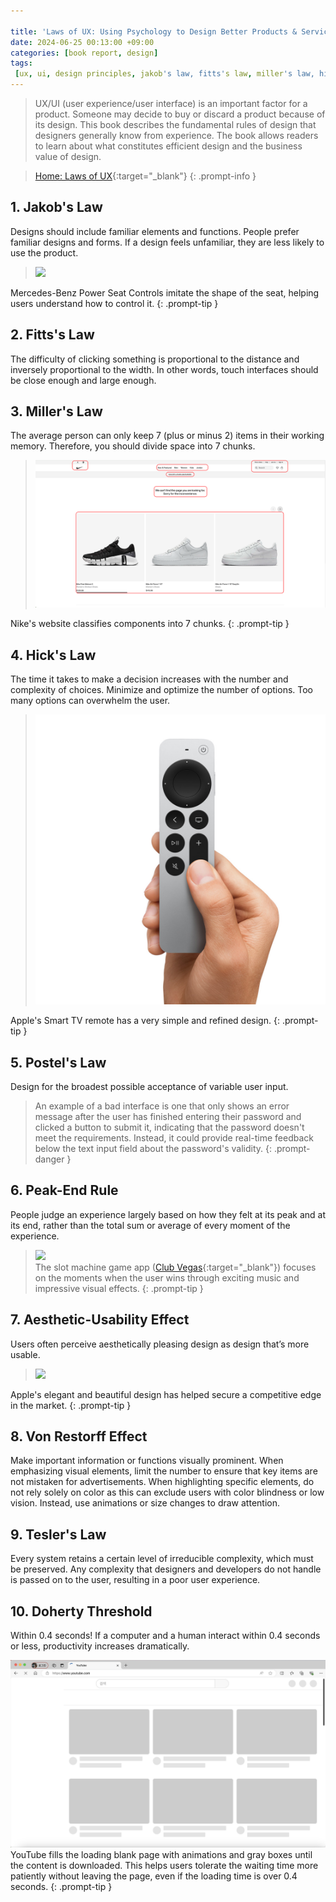 ```yaml
---

title: 'Laws of UX: Using Psychology to Design Better Products & Services'
date: 2024-06-25 00:13:00 +09:00
categories: [book report, design]
tags:
 [ux, ui, design principles, jakob's law, fitts's law, miller's law, hick's law, postel's law, peak-end rule, aesthetic-usability effect, von restorff effect, tesler's law, doherty threshold, user experience, user interface, product design, usability, human-computer interaction, design psychology]
---
```


>UX/UI (user experience/user interface) is an important factor for a product. Someone may decide to buy or discard a product because of its design. This book describes the fundamental rules of design that designers generally know from experience. The book allows readers to learn about what constitutes efficient design and the business value of design.

>[Home: Laws of UX](https://lawsofux.com/){:target="_blank"}
{: .prompt-info }

## 1. Jakob's Law
 Designs should include familiar elements and functions. People prefer familiar designs and forms. If a design feels unfamiliar, they are less likely to use the product.

><img src="https://i.ebayimg.com/images/g/k8EAAOSwccNdZVpA/s-l1200.jpg">
Mercedes-Benz Power Seat Controls imitate the shape of the seat, helping users understand how to control it.
{: .prompt-tip }

## 2. Fitts's Law

The difficulty of clicking something is proportional to the distance and inversely proportional to the width. In other words, touch interfaces should be close enough and large enough.

<!-- > fat finger
{: .prompt-danger } -->
## 3. Miller's Law
The average person can only keep 7 (plus or minus 2) items in their working memory. Therefore, you should divide space into 7 chunks.

><img src="/assets/img/posts/2024-06-25-laws-of-ux/nike.png">
Nike's website classifies components into 7 chunks.
{: .prompt-tip }


## 4. Hick's Law
The time it takes to make a decision increases with the number and complexity of choices. Minimize and optimize the number of options. Too many options can overwhelm the user.

><img src="/assets/img/posts/2024-06-25-laws-of-ux/apple.jpeg">
Apple's Smart TV remote has a very simple and refined design. 
{: .prompt-tip }

## 5. Postel's Law
Design for the broadest possible acceptance of variable user input.

> An example of a bad interface is one that only shows an error message after the user has finished entering their password and clicked a button to submit it, indicating that the password doesn't meet the requirements. Instead, it could provide real-time feedback below the text input field about the password's validity.
{: .prompt-danger } 

## 6. Peak-End Rule
People judge an experience largely based on how they felt at its peak and at its end, rather than the total sum or average of every moment of the experience.

><img src="https://d1nxzqpcg2bym0.cloudfront.net/google_play/com.bagelcode.slots1/18b8aa68-a568-11ee-8bc2-6b575e331fa6/640"><br/>
The slot machine game app ([Club Vegas](https://g.co/kgs/F8s8Yx3){:target="_blank"}) focuses on the moments when the user wins through exciting music and impressive visual effects.
{: .prompt-tip }


## 7. Aesthetic-Usability Effect
Users often perceive aesthetically pleasing design as design that’s more usable.
><img src="https://media.nngroup.com/media/editor/2024/01/29/ipad-air-apple.png">
Apple's elegant and beautiful design has helped secure a competitive edge in the market.
{: .prompt-tip }

## 8. Von Restorff Effect
Make important information or functions visually prominent. When emphasizing visual elements, limit the number to ensure that key items are not mistaken for advertisements. When highlighting specific elements, do not rely solely on color as this can exclude users with color blindness or low vision. Instead, use animations or size changes to draw attention.

## 9. Tesler's Law
Every system retains a certain level of irreducible complexity, which must be preserved. Any complexity that designers and developers do not handle is passed on to the user, resulting in a poor user experience.

## 10. Doherty Threshold
Within 0.4 seconds! If a computer and a human interact within 0.4 seconds or less, productivity increases dramatically.

>
<img src="/assets/img/posts/2024-06-25-laws-of-ux/kakaotalk.png"/>
YouTube fills the loading blank page with animations and gray boxes until the content is downloaded. This helps users tolerate the waiting time more patiently without leaving the page, even if the loading time is over 0.4 seconds.
{: .prompt-tip }